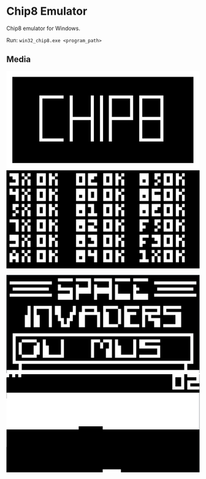 # Chip8 Emulator
Chip8 emulator for Windows.

Run: `win32_chip8.exe <program_path>`

## Media
<p float="left">
<img src="media/chip8.png" alt="chip8" width="512" height="256"/>
<img src="media/opcode.png" alt="opcode" width="512" height="256"/>
</p>
<p float="left">
<img src="media/space_invaders.png" alt="space_invaders" width="512" height="256"/>
<img src="media/brick.png" alt="brick" width="512" height="256"/>
</p>
